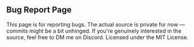 ## Bug Report Page
 This page is for reporting bugs. The actual source is private for now — commits might be a bit unhinged. If you're genuinely interested in the source, feel free to DM me on Discord. Licensed under the MIT License.

